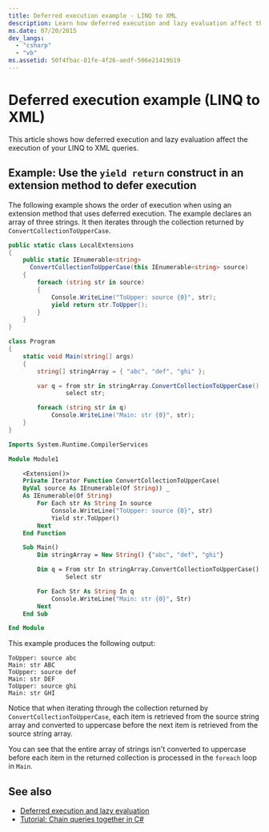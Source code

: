 ```yaml
---
title: Deferred execution example - LINQ to XML
description: Learn how deferred execution and lazy evaluation affect the execution of your LINQ to XML queries.
ms.date: 07/20/2015
dev_langs:
  - "csharp"
  - "vb"
ms.assetid: 50f4fbac-81fe-4f26-aedf-506e21419b19
---
```


# Deferred execution example (LINQ to XML)

This article shows how deferred execution and lazy evaluation affect the execution of your LINQ to XML queries.

## Example: Use the `yield return` construct in an extension method to defer execution

The following example shows the order of execution when using an extension method that uses deferred execution. The example declares an array of three strings. It then iterates through the collection returned by `ConvertCollectionToUpperCase`.

```csharp
public static class LocalExtensions
{
    public static IEnumerable<string>
      ConvertCollectionToUpperCase(this IEnumerable<string> source)
    {
        foreach (string str in source)
        {
            Console.WriteLine("ToUpper: source {0}", str);
            yield return str.ToUpper();
        }
    }
}

class Program
{
    static void Main(string[] args)
    {
        string[] stringArray = { "abc", "def", "ghi" };

        var q = from str in stringArray.ConvertCollectionToUpperCase()
                select str;

        foreach (string str in q)
            Console.WriteLine("Main: str {0}", str);
    }
}
```

```vb
Imports System.Runtime.CompilerServices

Module Module1

    <Extension()>
    Private Iterator Function ConvertCollectionToUpperCase(
    ByVal source As IEnumerable(Of String)) _
    As IEnumerable(Of String)
        For Each str As String In source
            Console.WriteLine("ToUpper: source {0}", str)
            Yield str.ToUpper()
        Next
    End Function

    Sub Main()
        Dim stringArray = New String() {"abc", "def", "ghi"}

        Dim q = From str In stringArray.ConvertCollectionToUpperCase()
                Select str

        For Each Str As String In q
            Console.WriteLine("Main: str {0}", Str)
        Next
    End Sub

End Module
```

This example produces the following output:

```output
ToUpper: source abc
Main: str ABC
ToUpper: source def
Main: str DEF
ToUpper: source ghi
Main: str GHI
```

Notice that when iterating through the collection returned by `ConvertCollectionToUpperCase`, each item is retrieved from the source string array and converted to uppercase before the next item is retrieved from the source string array.

You can see that the entire array of strings isn't converted to uppercase before each item in the returned collection is processed in the `foreach` loop in `Main`.

## See also

- [Deferred execution and lazy evaluation](deferred-execution-lazy-evaluation.md)
- [Tutorial: Chain queries together in C#](chain-queries-example.md)
